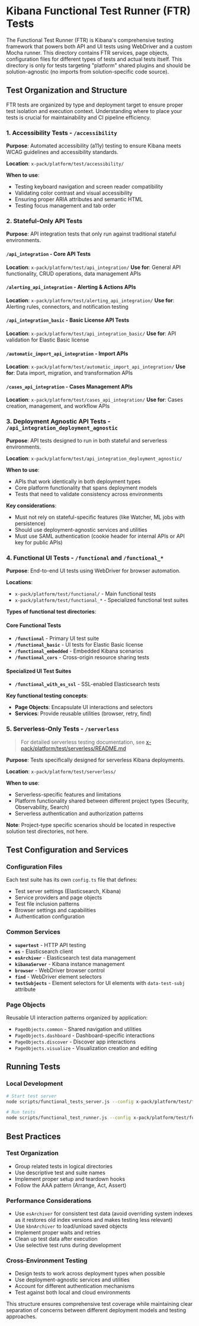 # Kibana Functional Test Runner (FTR) Tests

The Functional Test Runner (FTR) is Kibana's comprehensive testing framework that powers both API and UI tests using WebDriver and a custom Mocha runner. This directory contains FTR services, page objects, configuration files for different types of tests and actual tests itself. This directory is only for tests targeting "platform" shared plugins and should be solution-agnostic (no imports from solution-specific code source).

## Test Organization and Structure

FTR tests are organized by type and deployment target to ensure proper test isolation and execution context. Understanding where to place your tests is crucial for maintainability and CI pipeline efficiency.

### 1. Accessibility Tests - `/accessibility`

**Purpose**: Automated accessibility (a11y) testing to ensure Kibana meets WCAG guidelines and accessibility standards.

**Location**: `x-pack/platform/test/accessibility/`

**When to use**:

- Testing keyboard navigation and screen reader compatibility
- Validating color contrast and visual accessibility
- Ensuring proper ARIA attributes and semantic HTML
- Testing focus management and tab order

### 2. Stateful-Only API Tests

**Purpose**: API integration tests that only run against traditional stateful environments.

#### `/api_integration` - Core API Tests

**Location**: `x-pack/platform/test/api_integration/`
**Use for**: General API functionality, CRUD operations, data management APIs

#### `/alerting_api_integration` - Alerting & Actions APIs

**Location**: `x-pack/platform/test/alerting_api_integration/`
**Use for**: Alerting rules, connectors, and notification testing

#### `/api_integration_basic` - Basic License API Tests

**Location**: `x-pack/platform/test/api_integration_basic/`
**Use for**: API validation for Elastic Basic license

#### `/automatic_import_api_integration` - Import APIs

**Location**: `x-pack/platform/test/automatic_import_api_integration/`
**Use for**: Data import, migration, and transformation APIs

#### `/cases_api_integration` - Cases Management APIs

**Location**: `x-pack/platform/test/cases_api_integration/`
**Use for**: Cases creation, management, and workflow APIs

### 3. Deployment Agnostic API Tests - `/api_integration_deployment_agnostic`

**Purpose**: API tests designed to run in both stateful and serverless environments.

**Location**: `x-pack/platform/test/api_integration_deployment_agnostic/`

**When to use**:

- APIs that work identically in both deployment types
- Core platform functionality that spans deployment models
- Tests that need to validate consistency across environments

**Key considerations**:

- Must not rely on stateful-specific features (like Watcher, ML jobs with persistence)
- Should use deployment-agnostic services and utilities
- Must use SAML authentication (cookie header for internal APIs or API key for public APIs)

### 4. Functional UI Tests - `/functional` and `/functional_*`

**Purpose**: End-to-end UI tests using WebDriver for browser automation.

**Locations**:

- `x-pack/platform/test/functional/` - Main functional tests
- `x-pack/platform/test/functional_*` - Specialized functional test suites

**Types of functional test directories**:

#### Core Functional Tests

- **`/functional`** - Primary UI test suite
- **`/functional_basic`** - UI tests for Elastic Basic license
- **`/functional_embedded`** - Embedded Kibana scenarios
- **`/functional_cors`** - Cross-origin resource sharing tests

#### Specialized UI Test Suites

- **`/functional_with_es_ssl`** - SSL-enabled Elasticsearch tests

**Key functional testing concepts**:

- **Page Objects**: Encapsulate UI interactions and selectors
- **Services**: Provide reusable utilities (browser, retry, find)

### 5. Serverless-Only Tests - `/serverless`

> For detailed serverless testing documentation, see [x-pack/platform/test/serverless/README.md](./serverless/README.md)

**Purpose**: Tests specifically designed for serverless Kibana deployments.

**Location**: `x-pack/platform/test/serverless/`

**When to use**:

- Serverless-specific features and limitations
- Platform functionality shared between different project types (Security, Observability, Search)
- Serverless authentication and authorization patterns

**Note**: Project-type specific scenarios should be located in respective solution test directories, not here.

## Test Configuration and Services

### Configuration Files

Each test suite has its own `config.ts` file that defines:

- Test server settings (Elasticsearch, Kibana)
- Service providers and page objects
- Test file inclusion patterns
- Browser settings and capabilities
- Authentication configuration

### Common Services

- **`supertest`** - HTTP API testing
- **`es`** - Elasticsearch client
- **`esArchiver`** - Elasticsearch test data management
- **`kibanaServer`** - Kibana instance management
- **`browser`** - WebDriver browser control
- **`find`** - WebDriver element selectors
- **`testSubjects`** - Element selectors for UI elements with `data-test-subj` attribute

### Page Objects

Reusable UI interaction patterns organized by application:

- `PageObjects.common` - Shared navigation and utilities
- `PageObjects.dashboard` - Dashboard-specific interactions
- `PageObjects.discover` - Discover app interactions
- `PageObjects.visualize` - Visualization creation and editing

## Running Tests

### Local Development

```bash
# Start test server
node scripts/functional_tests_server.js --config x-pack/platform/test/functional/apps/advanced_settings/config.ts

# Run tests
node scripts/functional_test_runner.js --config x-pack/platform/test/functional/apps/advanced_settings/config.ts
```

## Best Practices

### Test Organization

- Group related tests in logical directories
- Use descriptive test and suite names
- Implement proper setup and teardown hooks
- Follow the AAA pattern (Arrange, Act, Assert)

### Performance Considerations

- Use `esArchiver` for consistent test data (avoid overriding system indexes as it restores old index versions and makes testing less relevant)
- Use `kbnArchiver` to load/unload saved objects
- Implement proper waits and retries
- Clean up test data after execution
- Use selective test runs during development

### Cross-Environment Testing

- Design tests to work across deployment types when possible
- Use deployment-agnostic services and utilities
- Account for different authentication mechanisms
- Test against both local and cloud environments

This structure ensures comprehensive test coverage while maintaining clear separation of concerns between different deployment models and testing approaches.

